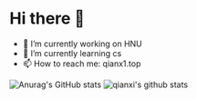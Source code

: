 # Hi there 👋

<!--
**qianxi0410/qianxi0410** is a ✨ _special_ ✨ repository because its `README.md` (this file) appears on your GitHub profile.

Here are some ideas to get you started:

- 🔭 I’m currently working on ...
- 🌱 I’m currently learning ...
- 👯 I’m looking to collaborate on ...
- 🤔 I’m looking for help with ...
- 💬 Ask me about ...
- 📫 How to reach me: ...
- 😄 Pronouns: ...
- ⚡ Fun fact: ...
-->

- 🔭 I’m currently working on HNU
- 🌱 I’m currently learning cs
- 📫 How to reach me: qianx1.top


![Anurag's GitHub stats](https://github-readme-stats.vercel.app/api?username=qianxi0410&show_icons=true&theme=onedark&hider_border=true)
![qianxi's github stats](https://github-readme-stats-tawny.vercel.app/api?username=qianxi0410&show_icons=true&hide_border=true)
